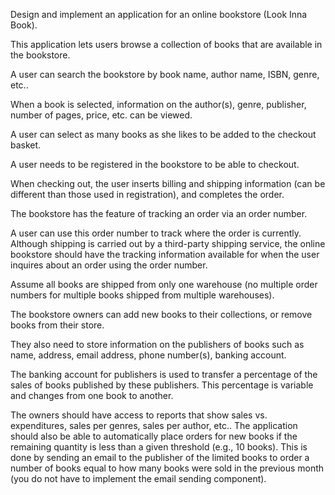 Design and implement an application for an online bookstore (Look Inna Book). 

This application lets users browse a collection of books that are available in the bookstore. 

A user can search the bookstore by book name, author name, ISBN, genre, etc.. 

When a book is selected, information on the author(s), genre, publisher,
number of pages, price, etc. can be viewed. 

A user can select as many books as she likes to be added to the checkout basket. 

A user needs to be registered in the bookstore to be able to checkout. 

When checking out, the user inserts billing and shipping information (can be different than those used in registration), and completes the order. 

The bookstore has the feature of tracking an order via an order number. 

A user can use this order number to track where the order is currently. Although shipping is carried out by a third-party shipping service, the online bookstore should have the tracking information available for when the user inquires
about an order using the order number. 

Assume all books are shipped from only one warehouse (no multiple order numbers for multiple books shipped from multiple warehouses). 

The bookstore owners can add new books to their collections, or remove books from their store. 

They also need to store information on the publishers of books such as name, address, email address, phone number(s), banking account. 

The banking account for publishers is used to transfer a percentage of the sales of books published by these publishers. This percentage
is variable and changes from one book to another. 

The owners should have access to reports that show sales vs. expenditures, sales per genres, sales per author, etc.. The application should also be able to automatically place orders for new books if the remaining quantity is less than a given threshold (e.g., 10 books). This is done by sending an email to the publisher of the limited books to order a number of books equal to how many books
were sold in the previous month (you do not have to implement the email sending component).